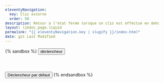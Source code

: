 ```yaml
---
eleventyNavigation:
  key: Clic externe
  order: 50
description: Retour à l’état fermé lorsque un clic est effectué en dehors du déclencheur ou de sa cible
layout: libdoc_page.liquid
permalink: "{{ eleventyNavigation.key | slugify }}/index.html"
date: git Last Modified
---
```

{% sandbox %}
<button c-toggle="ex1" data-dismiss="true">déclencheur</button>
<p c-toggle-name="ex1"
    class="d-none"
    data-onclick-force-dismiss-children-ids="ex3"
    data-opened-state-class="bc-support-success">
    Cible ex2. Je suis la cible cToggle câblée sur le canal "ex1".<br>
    Avec <code>data-dismiss="true"</code><br>
    Je me ferme si un clic est effectué en dehors de cette cible.
    Au clic sur ce paragraphe 
    <code>data-onclick-force-dismiss-children-ids="ex3"</code> 
    force la fermeture de la cible 
    <code>ex3</code>
    <button c-toggle="ex3"
        data-dismiss="true">
        Déclencheur 3
    </button>
    <span c-toggle-name="ex3"
        class="d-none"
        data-opened-state-class="bc-support-warning c-support-warning">
        Cible ex3. Je me ferme lorsque le contenu de 
        <code>ex1</code> est cliqué.
    </span>
    <button c-toggle="ex4"
        data-dismiss="true">
        Déclencheur 4
    </button>
    <span c-toggle-name="ex4"
        class="d-none"
        data-opened-state-class="bc-support-success c-support-success">
        Cible ex4. Je reste ouvert même si 
        le contenu de <code>ex1</code> est cliqué.
    </span>
</p>
<br><br>
<button c-toggle="ex2">Déclencheur par défaut</button>
<p c-toggle-name="ex2"
    class="d-none"
    data-onclick-force-dismiss-children-ids="ex5,ex6"
    data-opened-state-class="bc-primary-300">
    Cible ex2. Je suis la cible cToggle câblée sur le canal "ex2".
    Je me ferme que si un déclencheur ou une méthode sont invoqués.
    <button c-toggle="ex5"
        data-dismiss="true">
        Déclencheur 5
    </button>
    <span c-toggle-name="ex5"
        class="d-none"
        data-opened-state-class="bc-support-warning c-support-warning">
        Cible ex5. Je me ferme lorsque 
        le contenu de <code>ex2</code> est cliqué.
    </span>
    <button c-toggle="ex6"
        data-dismiss="true">
        Déclencheur 6
    </button>
    <span c-toggle-name="ex6"
        class="d-none"
        data-opened-state-class="bc-support-success c-support-success">
        Cible ex6. Je me ferme lorsque 
        le contenu de <code>ex2</code> est cliqué.
    </span>
</p>
<script src="{{ libdocConfig.htmlBasePathPrefix }}assets/c-toggle.js"></script>
<!-- DEMO UNIQUEMENT -->
<style>
    .d-none {
        display: none
    }
    .p-6 {
        padding: 1em;
    }
    .bc-support-warning {
        background-color: orange;
    }
    .c-support-warning {
        color: black;
    }
    .bc-support-success {
        background-color: yellowgreen;
    }
    .c-support-success {
        color: darkgreen;
    }
    body {
        font-family: -apple-system, BlinkMacSystemFont, avenir next, avenir, segoe ui, helvetica neue, Cantarell, Ubuntu, roboto, noto, helvetica, arial, sans-serif; 
        line-height: 1.5em;
    }
    code {
        font-family: Menlo, Consolas, Monaco, Liberation Mono, Lucida Console, monospace;
        color: #444;
        padding: 0em 0.3em;
        background-color: rgba(255,255,255,0.3);
    }
</style>
{% endsandbox %}